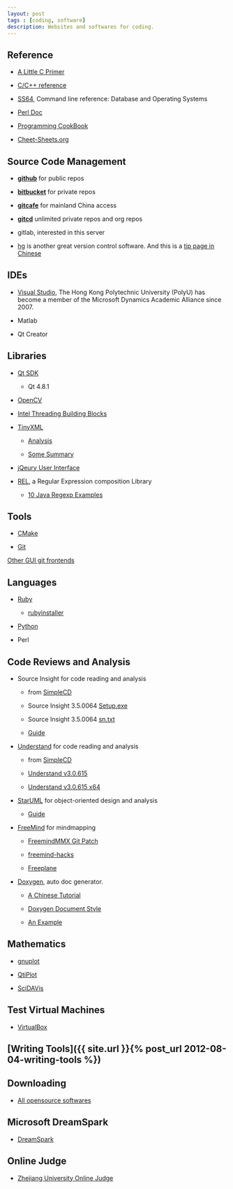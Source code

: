 ```yaml
---
layout: post
tags : [coding, software]
description: Websites and softwares for coding.
---
```


## Reference

+ [A Little C Primer](http://www.vectorsite.net/tscpp.html)

+ [C/C++ reference](http://en.cppreference.com/w/)

+ [SS64](http://ss64.com/index.html), Command line reference: Database and Operating Systems

+ [Perl Doc](http://perldoc.perl.org/)

+ [Programming CookBook](http://pleac.sourceforge.net/)

+ [Cheet-Sheets.org](http://www.cheat-sheets.org/)

## Source Code Management

+ [__github__](https://github.com/quxiaofeng) for public repos    

+ [__bitbucket__](https://bitbucket.org/quxiaofeng) for private repos     

+ [__gitcafe__](http://gitcafe.com/quxiaofeng) for mainland China access  

+ [__gitcd__](http://gitcd.com/user.htm?name=quxiaofeng) unlimited private repos and org repos  

+ gitlab, interested in this server

+ [hg](http://en.wikipedia.org/wiki/Mercurial) is another great version control software. And this is a [tip page in Chinese](http://zh-hgtip.readthedocs.org/en/latest/)


## IDEs  

+ [Visual Studio](http://e5.onthehub.com/WebStore/OfferingsOfMajorVersionList.aspx?ws=d0ea765b-816f-e011-971f-0030487d8897&vsro=8&pmv=540786e5-43e4-de11-a13b-0030487d8897&cmi_mnuMain=bdba23cf-e05e-e011-971f-0030487d8897), The Hong Kong Polytechnic University (PolyU) has become a member of the Microsoft Dynamics Academic Alliance since 2007.    

+ Matlab    

+ Qt Creator
  
## Libraries

+ [Qt SDK](http://qt-project.org/downloads)    

  - Qt 4.8.1  

+ [OpenCV](http://www.opencv.org)     

+ [Intel Threading Building Blocks](http://threadingbuildingblocks.org/)  

+ [TinyXML](http://www.grinninglizard.com/tinyxml/)    

  - [Analysis](http://panpan.blog.51cto.com/489034/104961/)  

  - [Some Summary](http://www.cnblogs.com/freecoder/archive/2006/08/07/TinyXmlStapleA.html)    

+ [jQeury User Interface](http://jqueryui.com/)

+ [REL](http://imaginatio.github.com/REL/), a Regular Expression composition Library
  - [10 Java Regexp Examples](http://www.hdqzzz.com/?p=51)

## Tools  

+ [CMake](http://www.cmake.org/)  

+ [Git](http://git-scm.com/)

[Other GUI git frontends](http://maketecheasier.com/6-useful-graphical-git-client-for-linux/2012/01/18)
  
## Languages  

+ [Ruby](http://www.ruby-lang.org/en/)  

  - [rubyinstaller](http://rubyinstaller.org/)  

+ [Python](http://www.python.org/download/releases/)

+ Perl  

## Code Reviews and Analysis  

+ Source Insight for code reading and analysis  

  - from [SimpleCD](http://simplecd.org/id/175769)  

  - Source Insight 3.5.0064 [Setup.exe](ed2k://|file|%5BSource.Insight.3.5.0064%5D.%5BSource.Insight.3.5.0064%5D.%5BSource.Insight.3.5.0064%5D.%5BSource.Insight.3.5.0064%5D.%5BSource.Insight.3.5.0064%5D.%5BSource.Insight.3.5.0064%5D.%5BSource.Insight.3.5.0064%5D.%5BSource.Insight.3.5.0064%5D.Si3564Setup.exe|5267968|33e259d0b0783bbcf2dc8c744535137e|h=uddt4fswbxal53rggydl5gutm5mcy2l3|/)  

  - Source Insight 3.5.0064 [sn.txt](ed2k://|file|%5BSource.Insight.3.5.0064%5D.%5BSource.Insight.3.5.0064%5D.%5BSource.Insight.3.5.0064%5D.%5BSource.Insight.3.5.0064%5D.%5BSource.Insight.3.5.0064%5D.%5BSource.Insight.3.5.0064%5D.%5BSource.Insight.3.5.0064%5D.%5BSource.Insight.3.5.0064%5D.sn.txt|19|9cb3097c1386926b48260f6ef92c529b|h=mxms2uuceo5jreutn6wbrdi53dqmicb6|/)  

  - [Guide](ed2k://|file|SourceInsight%E4%BB%A3%E7%A0%81%E7%BC%96%E5%86%99%E8%BE%85%E5%8A%A9%E5%B7%A5%E5%85%B7V1.0%E7%9A%84%E4%BD%BF%E7%94%A8.rar|83280|8a3e502abcae10f5f5f2c53332f1d336|h=3sgpolkqkwygcddnd66kbmcyaldaz7l2|/)  

+ [Understand](http://www.scitools.com/) for code reading and analysis  

  - from [SimpleCD](http://simplecd.org/id/2925198)  

  - [Understand v3.0.615](ed2k://|file|%5B%E4%BB%A3%E7%A0%81%E9%98%85%E8%AF%BB%E5%B7%A5%E5%85%B7%5D.Scientific.Toolworks.Understand.v3.0.615.Incl.Keygen-Lz0.zip|107664445|c0f897e3a1cb7e2f6b903e7b186d9358|h=vgarpfnbwpqsdgmy4tlh2sl7sy4hjywx|/)  

  - [Understand v3.0.615 x64](ed2k://|file|%5B%E4%BB%A3%E7%A0%81%E9%98%85%E8%AF%BB%E5%B7%A5%E5%85%B7%5D.Scientific.Toolworks.Understand.v3.0.615.X64.Incl.Keygen-Lz0.zip|129783765|316b5e721b693fbce4a769c495baf6d2|h=p23dhgowtxlaohexkj5455krvpai2c2n|/)  

+ [StarUML](http://staruml.sourceforge.net/en/) for object-oriented design and analysis  

  - [Guide](ed2k://|file|UMLChina%E8%AE%B2%E5%BA%A7%E5%BD%95%E9%9F%B3%E5%92%8C%E5%B9%BB%E7%81%AF20080528%E9%82%B1%E9%83%81%E6%83%A0%E5%BC%80%E6%BA%90StarUML%E5%BB%BA%E6%A8%A1%E5%AE%9E%E6%88%98.rar|76500557|553afbaaf1113bc8664a7d91e0a3618c|h=hzci6suxy3caoupk6p6i4sja53vkurha|/)  

+ [FreeMind](http://freemind.sourceforge.net/wiki/index.php/Main_Page) for mindmapping  

  - [FreemindMMX Git Patch](http://redmine.ossxp.com/redmine/projects/freemind-mmx/wiki/IndexEn)  

  - [freemind-hacks](https://github.com/ossxp-com/freemind-hacks)  

  - [Freeplane](http://freeplane.sourceforge.net/wiki/index.php/Main_Page)  

+ [Doxygen](http://www.doxygen.nl/), auto doc generator.

  - [A Chinese Tutorial](http://www.fmddlmyy.cn/text21.html)

  - [Doxygen Document Style](http://ticktick.blog.51cto.com/823160/188674)

  - [An Example](http://blog.csdn.net/abcwangdragon/article/details/1496943)

## Mathematics

+ [gnuplot](http://www.gnuplot.info/)  

+ [QtiPlot](http://soft.proindependent.com/qtiplot.html)  

+ [SciDAVis](http://scidavis.sourceforge.net/about/index.html)

## Test Virtual Machines

+ [VirtualBox](https://www.virtualbox.org/wiki/Downloads)

## [Writing Tools]({{ site.url }}{% post_url 2012-08-04-writing-tools %})

## Downloading

+ [All opensource softwares](http://ftp.heanet.ie/mirrors/)

## Microsoft DreamSpark

+ [DreamSpark](http://e5.onthehub.com/WebStore/ProductsByMajorVersionList.aspx?ws=d0ea765b-816f-e011-971f-0030487d8897&vsro=8&JSEnabled=1)

## Online Judge

+ [Zhejiang University Online Judge](http://acm.zju.edu.cn/onlinejudge/showProblemsets.do)
